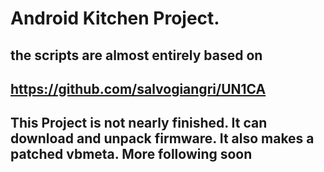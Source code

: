 # Android Kitchen Project.

## the scripts are almost entirely based on

## https://github.com/salvogiangri/UN1CA

## This Project is not nearly finished. It can download and unpack firmware. It also makes a patched vbmeta. More following soon